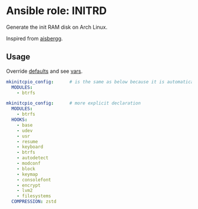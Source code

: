 # Ansible role: INITRD

Generate the init RAM disk on Arch Linux.

Inspired from [aisbergg](https://github.com/aisbergg/ansible-role-mkinitcpio).

## Usage
Override [defaults](https://github.com/lunics/ansible_role_initrd/blob/main/defaults/main.yml) and see [vars](https://github.com/lunics/ansible_role_initrd/blob/main/vars/main/hooks_busybox.yml).

```yaml
mkinitcpio_config:      # is the same as below because it is automatically completed by default
  MODULES:
    - btrfs

mkinitcpio_config:      # more explicit declaration
  MODULES:
    - btrfs
  HOOKS:
    - base
    - udev
    - usr
    - resume
    - keyboard
    - btrfs
    - autodetect
    - modconf
    - block
    - keymap
    - consolefont
    - encrypt
    - lvm2
    - filesystems
  COMPRESSION: zstd
```
